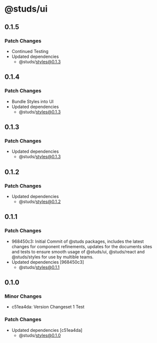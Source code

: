 # @studs/ui

## 0.1.5

### Patch Changes

- Continued Testing
- Updated dependencies
  - @studs/styles@0.1.3

## 0.1.4

### Patch Changes

- Bundle Styles into UI
- Updated dependencies
  - @studs/styles@0.1.3

## 0.1.3

### Patch Changes

- Updated dependencies
  - @studs/styles@0.1.3

## 0.1.2

### Patch Changes

- Updated dependencies
  - @studs/styles@0.1.2

## 0.1.1

### Patch Changes

- 968450c3: Initial Commit of @studs packages, includes the latest changes for component refinements, updates for the documents sites and tests to ensure smooth usage of @studs/ui, @studs/react and @studs/styles for use by multible teams.
- Updated dependencies [968450c3]
  - @studs/styles@0.1.1

## 0.1.0

### Minor Changes

- c51ea4da: Version Changeset 1 Test

### Patch Changes

- Updated dependencies [c51ea4da]
  - @studs/styles@0.1.0

